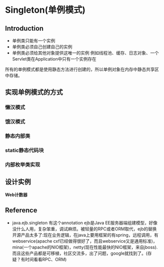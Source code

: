 # Singleton(单例模式)

## Introduction

- 单例类只能有一个实例
- 单例类必须自己创建自己的实例
- 单例类必须给其他对象提供这唯一的实例
例如线程池、缓存、日志对象、一个Servlet类在Application中只有一个实例存在

所有的单例模式都是使用静态方法进行创建的，所以单例对象在内存中静态共享区中存储。

## 实现单例模式的方式

### 懒汉模式

### 饿汉模式

### 静态内部类

### static静态代码块

### 内部枚举类实现

## 设计实例

**Web计数器**

## Reference

- java.ejb.singleton 有这个annotation
ejb是Java EE服务器端组建模型，好像没什么人用，复杂笨重，调试麻烦。被轻量的RPC或者ORM取代，ejb的替换开源产品太多了:现在业务逻辑，在java上要用框架的有spring，远程调用，有webservice(apache cxf已经做得很好了，而且webservice又是通用标准)，mina(一个apache的NIO框架)，netty(现在性能最快的NIO框架，来自jboss).而且这些产品都是可移植，社区交流多，出了问题，google就找到了。(存疑？有时间看看RPC、ORM)
